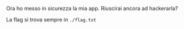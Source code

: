 Ora ho messo in sicurezza la mia app. Riuscirai ancora ad hackerarla? 

La flag si trova sempre in `./flag.txt`
